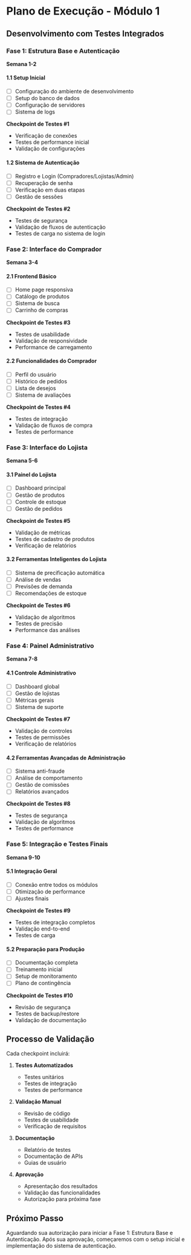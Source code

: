 # Plano de Execução - Módulo 1
## Desenvolvimento com Testes Integrados

### Fase 1: Estrutura Base e Autenticação
**Semana 1-2**

#### 1.1 Setup Inicial
- [ ] Configuração do ambiente de desenvolvimento
- [ ] Setup do banco de dados
- [ ] Configuração de servidores
- [ ] Sistema de logs

**Checkpoint de Testes #1**
- Verificação de conexões
- Testes de performance inicial
- Validação de configurações

#### 1.2 Sistema de Autenticação
- [ ] Registro e Login (Compradores/Lojistas/Admin)
- [ ] Recuperação de senha
- [ ] Verificação em duas etapas
- [ ] Gestão de sessões

**Checkpoint de Testes #2**
- Testes de segurança
- Validação de fluxos de autenticação
- Testes de carga no sistema de login

### Fase 2: Interface do Comprador
**Semana 3-4**

#### 2.1 Frontend Básico
- [ ] Home page responsiva
- [ ] Catálogo de produtos
- [ ] Sistema de busca
- [ ] Carrinho de compras

**Checkpoint de Testes #3**
- Testes de usabilidade
- Validação de responsividade
- Performance de carregamento

#### 2.2 Funcionalidades do Comprador
- [ ] Perfil do usuário
- [ ] Histórico de pedidos
- [ ] Lista de desejos
- [ ] Sistema de avaliações

**Checkpoint de Testes #4**
- Testes de integração
- Validação de fluxos de compra
- Testes de performance

### Fase 3: Interface do Lojista
**Semana 5-6**

#### 3.1 Painel do Lojista
- [ ] Dashboard principal
- [ ] Gestão de produtos
- [ ] Controle de estoque
- [ ] Gestão de pedidos

**Checkpoint de Testes #5**
- Validação de métricas
- Testes de cadastro de produtos
- Verificação de relatórios

#### 3.2 Ferramentas Inteligentes do Lojista
- [ ] Sistema de precificação automática
- [ ] Análise de vendas
- [ ] Previsões de demanda
- [ ] Recomendações de estoque

**Checkpoint de Testes #6**
- Validação de algoritmos
- Testes de precisão
- Performance das análises

### Fase 4: Painel Administrativo
**Semana 7-8**

#### 4.1 Controle Administrativo
- [ ] Dashboard global
- [ ] Gestão de lojistas
- [ ] Métricas gerais
- [ ] Sistema de suporte

**Checkpoint de Testes #7**
- Validação de controles
- Testes de permissões
- Verificação de relatórios

#### 4.2 Ferramentas Avançadas de Administração
- [ ] Sistema anti-fraude
- [ ] Análise de comportamento
- [ ] Gestão de comissões
- [ ] Relatórios avançados

**Checkpoint de Testes #8**
- Testes de segurança
- Validação de algoritmos
- Testes de performance

### Fase 5: Integração e Testes Finais
**Semana 9-10**

#### 5.1 Integração Geral
- [ ] Conexão entre todos os módulos
- [ ] Otimização de performance
- [ ] Ajustes finais

**Checkpoint de Testes #9**
- Testes de integração completos
- Validação end-to-end
- Testes de carga

#### 5.2 Preparação para Produção
- [ ] Documentação completa
- [ ] Treinamento inicial
- [ ] Setup de monitoramento
- [ ] Plano de contingência

**Checkpoint de Testes #10**
- Revisão de segurança
- Testes de backup/restore
- Validação de documentação

## Processo de Validação

Cada checkpoint incluirá:
1. **Testes Automatizados**
   - Testes unitários
   - Testes de integração
   - Testes de performance

2. **Validação Manual**
   - Revisão de código
   - Testes de usabilidade
   - Verificação de requisitos

3. **Documentação**
   - Relatório de testes
   - Documentação de APIs
   - Guias de usuário

4. **Aprovação**
   - Apresentação dos resultados
   - Validação das funcionalidades
   - Autorização para próxima fase

## Próximo Passo

Aguardando sua autorização para iniciar a Fase 1: Estrutura Base e Autenticação. Após sua aprovação, começaremos com o setup inicial e implementação do sistema de autenticação.
